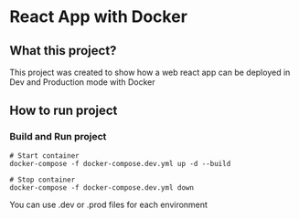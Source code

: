 # React App with Docker

## What this project?

This project was created to show how a web react app can be deployed in Dev and Production mode with Docker

## How to run project

### Build and Run project

    # Start container
    docker-compose -f docker-compose.dev.yml up -d --build

    # Stop container
    docker-compose -f docker-compose.dev.yml down

You can use .dev or .prod files for each environment
